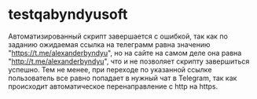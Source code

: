# testqabyndyusoft
Автоматизированный скрипт завершается с ошибкой, так как по заданию ожидаемая ссылка на телеграмм равна значению "https://t.me/alexanderbyndyu", но на сайте на самом деле она равна "http://t.me/alexanderbyndyu", что и не позволяет скрипту завершиться успешно. Тем не менее, при переходе по указанной ссылке пользователь все равно попадает в нужный чат в Telegram, так как происходит автоматическое перенаправление с http на https.
